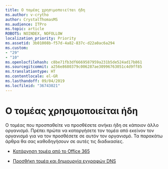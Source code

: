 ```yaml
---
title: Ο τομέας χρησιμοποιείται ήδη
ms.author: v-crytho
author: CrystalThomasMS
ms.audience: ITPro
ms.topic: article
ROBOTS: NOINDEX, NOFOLLOW
localization_priority: Priority
ms.assetid: 3b01008b-f57d-4a82-837c-d22a0ac6a294
ms.custom:
- "29"
- "10"
ms.openlocfilehash: c8be71fb3df6669587959a231b5de524ad17b861
ms.sourcegitcommit: a256e8680379c006287ae30996763051c4d9ff85
ms.translationtype: HT
ms.contentlocale: el-GR
ms.lasthandoff: 09/04/2019
ms.locfileid: "36743021"
---
```

# <a name="the-domain-is-already-in-use"></a>Ο τομέας χρησιμοποιείται ήδη

Ο τομέας που προσπαθείτε να προσθέσετε ανήκει ήδη σε κάποιον άλλο οργανισμό. Πρέπει πρώτα να καταργήσετε τον τομέα από εκείνον τον οργανισμό για να τον προσθέσετε σε αυτόν τον οργανισμό. Τα παρακάτω άρθρα θα σας καθοδηγήσουν σε αυτές τις διαδικασίες.
  
- [Κατάργηση τομέα από το Office 365](https://docs.microsoft.com/office365/admin/get-help-with-domains/remove-a-domain)

- [Προσθήκη τομέα και δημιουργία εγγραφών DNS](https://docs.microsoft.com/office365/admin/get-help-with-domains/create-dns-records-at-any-dns-hosting-provider)
